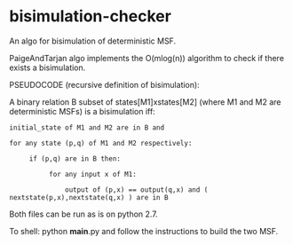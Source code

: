 # bisimulation-checker
An algo for bisimulation of deterministic MSF.

PaigeAndTarjan algo implements the O(mlog(n)) algorithm to check if there exists a bisimulation.

PSEUDOCODE (recursive definition of bisimulation):

A binary relation B subset of states[M1]xstates[M2] (where M1 and M2 are deterministic MSFs) is a bisimulation iff:

    initial_state of M1 and M2 are in B and 

    for any state (p,q) of M1 and M2 respectively:

         if (p,q) are in B then: 
         
              for any input x of M1: 
         
                  output of (p,x) == output(q,x) and ( nextstate(p,x),nextstate(q,x) ) are in B

Both files can be run as is on python 2.7. 

To shell: python __main__.py and follow the instructions to build the two MSF.
